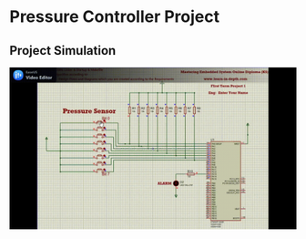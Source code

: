 # Pressure Controller Project
## Project Simulation
![Alt Text](https://github.com/Ahmed-Mohammed-Hussanein/Embedded-System-Online-Diploma/blob/master/Unit%205%20First%20Term%20Final/1.%20Project%201%20Pressure%20Controller/simulation.gif)